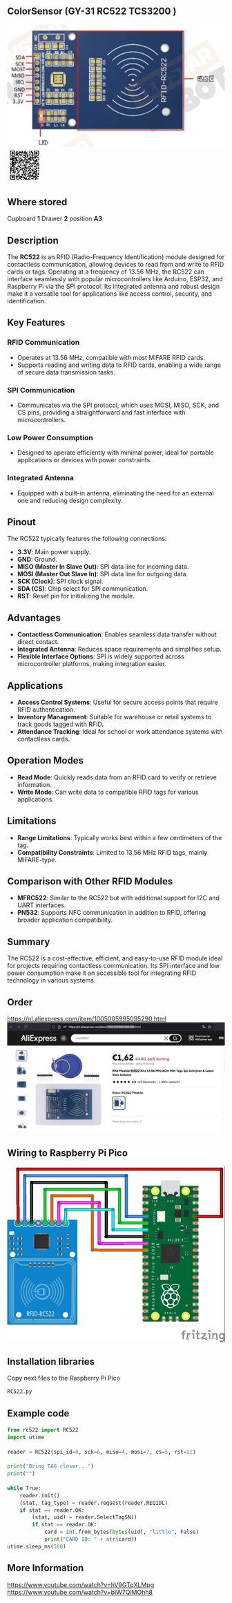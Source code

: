 ## ColorSensor (GY-31 RC522 TCS3200 )
<img src="RC522_Photo.jpg" alt="Photo of the component">
<img src="RC522_QR.png" alt="QR code to this page" width="80" height="80">

## Where stored
Cupboard __1__ Drawer __2__  position __A3__

## Description


The **RC522** is an RFID (Radio-Frequency Identification) module designed for contactless communication, allowing devices to read from and write to RFID cards or tags. Operating at a frequency of 13.56 MHz, the RC522 can interface seamlessly with popular microcontrollers like Arduino, ESP32, and Raspberry Pi via the SPI protocol. Its integrated antenna and robust design make it a versatile tool for applications like access control, security, and identification.

## Key Features

### RFID Communication
- Operates at 13.56 MHz, compatible with most MIFARE RFID cards.
- Supports reading and writing data to RFID cards, enabling a wide range of secure data transmission tasks.

### SPI Communication
- Communicates via the SPI protocol, which uses MOSI, MISO, SCK, and CS pins, providing a straightforward and fast interface with microcontrollers.

### Low Power Consumption
- Designed to operate efficiently with minimal power, ideal for portable applications or devices with power constraints.

### Integrated Antenna
- Equipped with a built-in antenna, eliminating the need for an external one and reducing design complexity.

## Pinout
The RC522 typically features the following connections:

- **3.3V**: Main power supply.
- **GND**: Ground.
- **MISO (Master In Slave Out)**: SPI data line for incoming data.
- **MOSI (Master Out Slave In)**: SPI data line for outgoing data.
- **SCK (Clock)**: SPI clock signal.
- **SDA (CS)**: Chip select for SPI communication.
- **RST**: Reset pin for initializing the module.

## Advantages
- **Contactless Communication**: Enables seamless data transfer without direct contact.
- **Integrated Antenna**: Reduces space requirements and simplifies setup.
- **Flexible Interface Options**: SPI is widely supported across microcontroller platforms, making integration easier.

## Applications
- **Access Control Systems**: Useful for secure access points that require RFID authentication.
- **Inventory Management**: Suitable for warehouse or retail systems to track goods tagged with RFID.
- **Attendance Tracking**: Ideal for school or work attendance systems with contactless cards.

## Operation Modes
- **Read Mode**: Quickly reads data from an RFID card to verify or retrieve information.
- **Write Mode**: Can write data to compatible RFID tags for various applications.

## Limitations
- **Range Limitations**: Typically works best within a few centimeters of the tag.
- **Compatibility Constraints**: Limited to 13.56 MHz RFID tags, mainly MIFARE-type.

## Comparison with Other RFID Modules
- **MFRC522**: Similar to the RC522 but with additional support for I2C and UART interfaces.
- **PN532**: Supports NFC communication in addition to RFID, offering broader application compatibility.

## Summary
The RC522 is a cost-effective, efficient, and easy-to-use RFID module ideal for projects requiring contactless communication. Its SPI interface and low power consumption make it an accessible tool for integrating RFID technology in various systems.
## Order
<a href="https://nl.aliexpress.com/item/1005005995095290.html">https://nl.aliexpress.com/item/1005005995095290.html</a>
<img src="RC522_Order.jpg" alt="Photo of the Order">

## Wiring to Raspberry Pi Pico
<img src="RC522_Wiring.jpg" alt="Wiring" >

## Installation libraries
Copy next files to the Raspberry Pi Pico

```bash
RC522.py
```

## Example code
```python
from rc522 import RC522
import utime

reader = RC522(spi_id=0, sck=6, miso=4, mosi=7, cs=5, rst=22)

print("Bring TAG closer...")
print("")

while True:
    reader.init()
    (stat, tag_type) = reader.request(reader.REQIDL)
    if stat == reader.OK:
        (stat, uid) = reader.SelectTagSN()
        if stat == reader.OK:
            card = int.from_bytes(bytes(uid), "little", False)
            print("CARD ID: " + str(card))
utime.sleep_ms(500)
```

## More Information
https://www.youtube.com/watch?v=hV9GTqXLMpg
https://www.youtube.com/watch?v=blW7QlMOhh8



